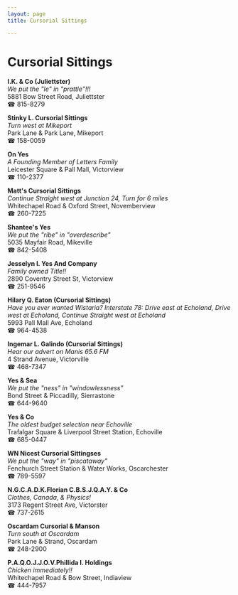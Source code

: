 ```yaml
---
layout: page 
title: Cursorial Sittings

---
```



# Cursorial Sittings


 **I.K. & Co (Juliettster)**  
_We put the "le" in "prattle"!!!_  
5881 Bow Street Road, Juliettster  
☎ 815-8279

**Stinky L. Cursorial Sittings**  
_Turn west at Mikeport_  
Park Lane & Park Lane, Mikeport  
☎ 158-0059

**On Yes**  
_A Founding Member of Letters Family_  
Leicester Square & Pall Mall, Victorview  
☎ 110-2377

**Matt's Cursorial Sittings**  
_Continue Straight west at Junction 24, Turn for 6 miles_  
Whitechapel Road & Oxford Street, Novemberview  
☎ 260-7225

**Shantee's Yes**  
_We put the "ribe" in "overdescribe"_  
5035 Mayfair Road, Mikeville  
☎ 842-5408

**Jesselyn I. Yes And Company**  
_Family owned Title!!_  
2890 Coventry Street St, Victorview  
☎ 251-9546

**Hilary Q. Eaton (Cursorial Sittings)**  
_Have you ever wanted Wistaria? 
Interstate 78: Drive east at Echoland, Drive west at Echoland, Continue Straight west at Echoland_  
5993 Pall Mall Ave, Echoland  
☎ 964-4538

**Ingemar L. Galindo (Cursorial Sittings)**  
_Hear our advert on Manis 65.6 FM_  
4 Strand Avenue, Victorville  
☎ 468-7347

**Yes & Sea**  
_We put the "ness" in "windowlessness"_  
Bond Street & Piccadilly, Sierrastone  
☎ 644-9640

**Yes & Co**  
_The oldest budget selection near Echoville_  
Trafalgar Square & Liverpool Street Station, Echoville  
☎ 685-0447

**WN Nicest Cursorial Sittingses**  
_We put the "way" in "piscataway"_  
Fenchurch Street Station & Water Works, Oscarchester  
☎ 789-5597

**N.G.C.A.D.K.Florian C.B.S.J.Q.A.Y. & Co**  
_Clothes, Canada, & Physics!_  
3173 Regent Street Ave, Victorster  
☎ 737-2615

**Oscardam Cursorial & Manson**  
_Turn south at Oscardam_  
Park Lane & Strand, Oscardam  
☎ 248-2900

**P.A.Q.O.J.J.O.V.Phillida I. Holdings**  
_Chicken immediately!!_  
Whitechapel Road & Bow Street, Indiaview  
☎ 444-7957

